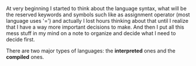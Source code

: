 At very beginning I started to think about the language syntax, what will be the reserved keywords and symbols such like as assignment operator (most language uses '=') and actually I lost hours thinking about that until I realize that I have a way more important decisions to make. And then I put all this mess stuff in my mind on a note to organize and decide what I need to decide first.

There are two major types of languages: the **interpreted** ones and the **compiled** ones.

<!-- 
```shell
umbra example.u #outputs the runned code
``` -->

